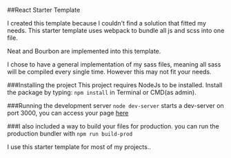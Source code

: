 ##React Starter Template

I created this template because I couldn't find a solution that fitted my needs.
This starter template uses webpack to bundle all js and scss into one file.

Neat and Bourbon are implemented into this template.

I chose to have a general implementation of my sass files, meaning all sass will be compiled every single time.
However this may not fit your needs.

###Installing the project
This project requires NodeJs to be installed.
Install the package by typing: `npm install` in Terminal or CMD(as admin).

###Running the development server
`node dev-server` starts a dev-server on port 3000, you can access your page [here](http://localhost:3000)

###I also included a way to build your files for production.
you can run the production bundler with `npm run build-prod`

I use this starter template for most of my projects..